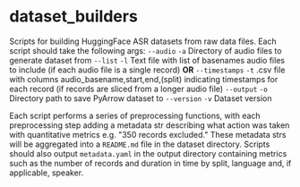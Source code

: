 # dataset_builders
Scripts for building HuggingFace ASR datasets from raw data files.
Each script should take the following args:
`--audio` `-a`      Directory of audio files to generate dataset from
`--list` `-l`       Text file with list of basenames audio files to include (if each audio file is a single record)
**OR**
`--timestamps` `-t` .csv file with columns audio_basename,start,end,(split) indicating timestamps for each record (if records are sliced from a longer audio file)
`--output` `-o`     Directory path to save PyArrow dataset to
`--version` `-v`    Dataset version

Each script performs a series of preprocessing functions, with each preprocessing step adding a metadata str describing what action was taken with quantitative metrics e.g. "350 records excluded."
These metadata strs will be aggregated into a `README.md` file in the dataset directory.
Scripts should also output `metadata.yaml` in the output directory containing metrics such as the number of records and duration in time by split, language and, if applicable, speaker.